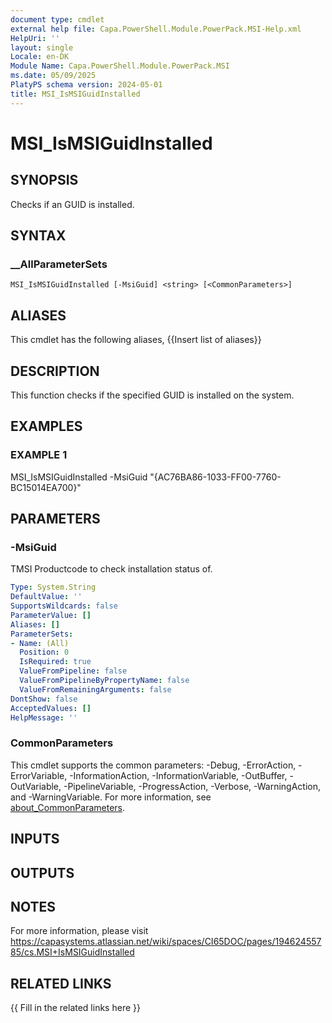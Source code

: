 ```yaml
---
document type: cmdlet
external help file: Capa.PowerShell.Module.PowerPack.MSI-Help.xml
HelpUri: ''
layout: single
Locale: en-DK
Module Name: Capa.PowerShell.Module.PowerPack.MSI
ms.date: 05/09/2025
PlatyPS schema version: 2024-05-01
title: MSI_IsMSIGuidInstalled
---
```


# MSI_IsMSIGuidInstalled

## SYNOPSIS

Checks if an GUID is installed.

## SYNTAX

### __AllParameterSets

```
MSI_IsMSIGuidInstalled [-MsiGuid] <string> [<CommonParameters>]
```

## ALIASES

This cmdlet has the following aliases,
  {{Insert list of aliases}}

## DESCRIPTION

This function checks if the specified GUID is installed on the system.

## EXAMPLES

### EXAMPLE 1

MSI_IsMSIGuidInstalled -MsiGuid "{AC76BA86-1033-FF00-7760-BC15014EA700}"

## PARAMETERS

### -MsiGuid

TMSI Productcode to check installation status of.

```yaml
Type: System.String
DefaultValue: ''
SupportsWildcards: false
ParameterValue: []
Aliases: []
ParameterSets:
- Name: (All)
  Position: 0
  IsRequired: true
  ValueFromPipeline: false
  ValueFromPipelineByPropertyName: false
  ValueFromRemainingArguments: false
DontShow: false
AcceptedValues: []
HelpMessage: ''
```

### CommonParameters

This cmdlet supports the common parameters: -Debug, -ErrorAction, -ErrorVariable,
-InformationAction, -InformationVariable, -OutBuffer, -OutVariable, -PipelineVariable,
-ProgressAction, -Verbose, -WarningAction, and -WarningVariable. For more information, see
[about_CommonParameters](https://go.microsoft.com/fwlink/?LinkID=113216).

## INPUTS

## OUTPUTS

## NOTES

For more information, please visit https://capasystems.atlassian.net/wiki/spaces/CI65DOC/pages/19462455785/cs.MSI+IsMSIGuidInstalled


## RELATED LINKS

{{ Fill in the related links here }}


